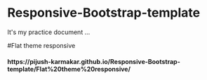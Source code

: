 # Responsive-Bootstrap-template

It's my practice document ...

#Flat theme responsive 
<h4>https://pijush-karmakar.github.io/Responsive-Bootstrap-template/Flat%20theme%20responsive/</h4>

